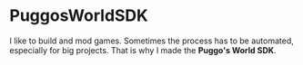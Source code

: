 # PuggosWorldSDK

I like to build and mod games. Sometimes the process has to be automated, especially for big projects. That is why I made the **Puggo's World SDK**. 

